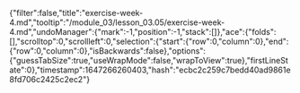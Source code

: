 {"filter":false,"title":"exercise-week-4.md","tooltip":"/module_03/lesson_03.05/exercise-week-4.md","undoManager":{"mark":-1,"position":-1,"stack":[]},"ace":{"folds":[],"scrolltop":0,"scrollleft":0,"selection":{"start":{"row":0,"column":0},"end":{"row":0,"column":0},"isBackwards":false},"options":{"guessTabSize":true,"useWrapMode":false,"wrapToView":true},"firstLineState":0},"timestamp":1647266260403,"hash":"ecbc2c259c7bedd40ad9861e8fd706c2425c2ec2"}